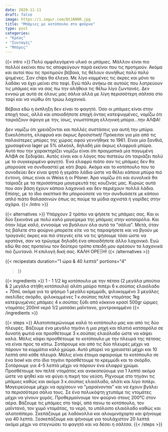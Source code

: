 ```yaml
---
date: 2020-11-11
draft: false
image: https://i.imgur.com/QtJAN9R.jpg
title: "Μπάμιες με κοτόπουλο στο φούρνο"
type: post
categories:
- "Κρέας"
- "Συνταγές"
- "Μπύρες"
---
```



{{< intro >}}
Πολύ αμφιλεγόμενο υλικό οι μπάμιες. Μάλλον είναι πιο πολλοί εκείνοι που τις αποφεύγουν παρά εκείνοι που τις προτιμούν. Ακόμα και αυτοί που τις προτιμούν βέβαια, τις θέλουν συνήθως πολύ πολύ ψημένες. Σαν chips θα έλεγα. Με λίγο καμμένες τις άκρες και μόνο το λαδάκι να έχει μείνει στο ταψί. Εγώ πάλι ανήκω σε αυτούς που λατρεύουν τις μπάμιες και να σας πω την αλήθεια τις θέλω λίγο ζωντανές. Δεν εννοώ με αυτά σε όλους μας σάλια αλλά με λίγη περισσότερη σάλτσα στο ταψί και να νιώθω ότι τρώω λαχανικό.

Βέβαια εδώ η έκπληξη δεν είναι το φαγητό. Όσο οι μπάμιες είναι στην εποχή τους, αλλά και οποιαδήποτε εποχή όντας κατεψυγμένες, νομίζω ότι ταιριάζουν άψογα με την, ίσως, γνωστότερη ελληνική μπύρα...την ΑΛΦΑ!

Δεν νομίζω ότι χρειάζονται και πολλές συστάσεις για αυτή την μπύρα. Ευκολόπιοτη, ελαφρυά και άκρως δροσιστική! Πρόκειται για μία από τις παλαιότερες μπύρες της χώρας αφού γεννήθηκε το 1961. Είναι μία ξανθιά, χρυσαφένια lager με 5% αλκόολ, δηλαδή μία άκρως ελαφρυά μπύρα. Αυτό που την χαρακτηρίζει νομίζω είναι ότι πραγματικά μία παγωμένη ΑΛΦΑ σε ξεδιψάει. Αυτός είναι και ο λόγος που πιστεύω ότι ταιριάζει πολύ με το συγκεκριμένο φαγητό. Ένα ελαφρύ πιάτο σαν τις μπάμιες δεν θα μπορούσε να συνδυαστεί με κάτι βαρύ. Ακόμα και το κοτόπουλο που το συνοδεύει δεν είναι ψητό ή γεμάτο λάδια ώστε να θέλει κάποια μπύρα πιό έντονη, όπως είναι οι Weiss ή οι Pilsner. Άρα νομίζω ότι και συνολικά θα ταίριαζε με τα περισσότερα μαγειρευτά της κουζίνας μας. Κυριώς αυτά που σαν βάση έχουν κάποιο λαχανικό και δεν περιέχουν πολλά λάδια. Επίσης, με το ίδιο σκεπτικό θα μπορούσατε να την συνδυάσετε με κάποιο απλό πιάτο θαλασσινών όπως ας πούμε τα μύδια αχνιστά ή γαρίδες στην σχάρα.
{{< /intro >}}

{{< alternatives >}} Υπάρχουν 2 τρόποι να ψήσετε τις μπάμιες σας. Και οι δύο ξεκινάνε με πολύ καλό μαγείρεμα της μπάμιας στην κατσαρόλα. Και όταν λέμε καλό, εννοούμε να βγάλουν όλα αυτά τα "σάλια". Μετά, όταν τις βάλετε στο φούρνο μπορείτε είτε να τις παραψήσετε και να βγούν με τραγανές άκρες και πιό στεγνές είτε να τις ψήσουμε τόσο ώστε να κρατάνε, σαν να τρώγαμε δηλαδή ένα οποιοδήποτε άλλο λαχανικό. Εγώ εδώ θα σας προτείνω τον δεύτερο τρόπο επειδή μου αρέσουν τα λαχανικά πιό ζωντανά. Η επιλογή δική σας. ΚΑΛΗ ΟΡΕΞΗ!
{{< /alternatives >}}

{{< recipestats 
    duration="1 ώρα & 40 λεπτά"
    portions="4"
>}}

{{< ingredients >}} 
1 - 1 1/2 kg κοτόπουλο με την πέτσα (2 μεγάλα μπούτια & 2 μεγάλα στήθη κοτόπουλο)
αλάτι
μαύρο πιπέρι
6 κ.σούπας ελαιόλαδο + 70mL ακόμα για το ψήσιμο
1 μεγάλο κρεμμύδι, ψιλοκομμένο
3 μεγάλες σκελίδες σκόρδο, ψιλοκομμένες
1 κ.σούπας πελτέ ντομάτας
1kg κατεψυγμένες μπάμιες
4 κ.σούπας ξύδι από κόκκινο κρασί
500gr ώριμες ντομάτες
200ml νερό
1/2 ματσάκι μαϊντανο, χοντροκομμένο
{{< /ingredients >}}

{{< steps >}}
Αλατοπιπερώνουμε καλά το κοτόπουλο μας και από τις δύο πλευρές.
Βάζουμε ένα μεγάλο τηγάνι ή μια ρηχή και πλατιά κατσαρόλα σε δυνατή φωτιά και προσθέτουμε 3 κ.σούπας ελαιόλαδο ώστε να κάψει καλά.
Μόλις κάψει προσθέτουμε το κοτόπουλο με την πλευρά της πέτσας να είναι προς τα κάτω. Σοτάρουμε και από τις δύο πλευρές μέχρι να πάρουν τα κομμάτια καλό χρώμα. Αυτό μπορεί να χρειαστεί μέχρι και 10 λεπτά από κάθε πλευρά.
Μόλις είναι έτοιμα αφαιρούμε το κοτόπουλο σε ένα bowl και στο ίδιο τηγάνι προσθέτουμε το κρεμμύδι και το σκόρδο. Σοτάρουμε για 4-5 λεπτά μέχρι να πάρουν ένα ελαφρύ χρώμα.
Προσθέτουμε τον πελτέ ντομάτας και ανακατεύουμε για 1 λεπτό ακόμα ώστε να ψηθεί και να φύγει η πικρή του γεύση.
Ρίχνουμε στο τηγάνι τις μπάμιες καθώς και ακόμα 3 κ.σούπας ελαιόλαδο, αλάτι και λίγο πιπέρι. Μαγειρεύουμε μέχρι να αρχίσουν να "μαραίνονται" και να έχουν βγάλει τα περισσότερα σάλια τους.
Σε ένα πολυκόψτη χτυπάμε τις ντομάτες μέχρι να γίνουν χυμός.
Προθερμαίνουμε τον φούρνο στους 200°C στον αέρα.
Βάζουμε τις μπάμιες στο ταψί, από πανω το κοτόπουλο, τον μαϊντανό, τον χυμό ντομάτας, το νερό, το υπόλοιπο ελαιόλαδο καθώς και αλατοπίπερο.
Σκεπάζουμε με λαδόκολλα και αλουμινόχαρτο και ψήνουμε για 40 λεπτά.
Ξεσκεπάζουμε και ψήνουμε για τουλάχιστον 20 λεπτά ακόμα μέχρι να στεγνώσει το φαγητό και να δέσει η σάλτσα.
{{< /steps >}}